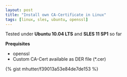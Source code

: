 ```yaml
---
layout: post
title: "Install own CA-Certificate in Linux"
tags: [linux, sles, ubuntu, openssl]
---
```


Tested under **Ubuntu 10.04 LTS** and **SLES 11 SP1** so far

**Prequisites**

* openssl
* Custom CA-Cert available as DER file (\*.cer)

{% gist mhutter/f39013a53e84de7de153 %}
